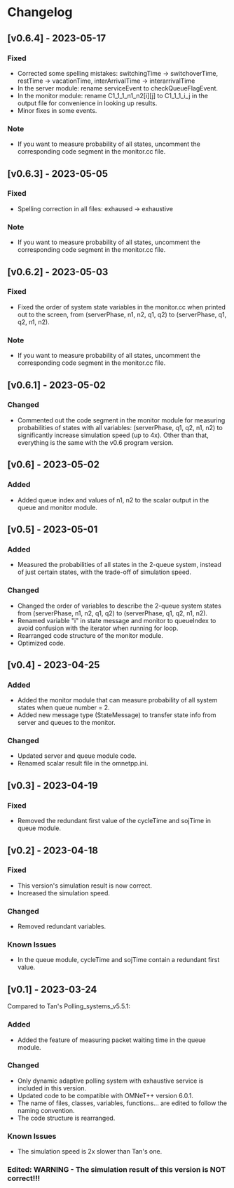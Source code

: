 # Changelog

## [v0.6.4] - 2023-05-17

### Fixed
- Corrected some spelling mistakes: switchingTime -> switchoverTime, restTime -> vacationTime, interArrivalTime -> interarrivalTime
- In the server module: rename serviceEvent to checkQueueFlagEvent.
- In the monitor module: rename C1_1_1_n1_n2[i][j] to C1_1_1_i_j in the output file for convenience in looking up results.
- Minor fixes in some events.

### Note
- If you want to measure probability of all states, uncomment the corresponding code segment in the monitor.cc file.

## [v0.6.3] - 2023-05-05

### Fixed
- Spelling correction in all files: exhaused -> exhaustive

### Note
- If you want to measure probability of all states, uncomment the corresponding code segment in the monitor.cc file.

## [v0.6.2] - 2023-05-03

### Fixed
- Fixed the order of system state variables in the monitor.cc when printed out to the screen, from (serverPhase, n1, n2, q1, q2) to (serverPhase, q1, q2, n1, n2).

### Note
- If you want to measure probability of all states, uncomment the corresponding code segment in the monitor.cc file.

## [v0.6.1] - 2023-05-02

### Changed
- Commented out the code segment in the monitor module for measuring probabilities of states with all variables: (serverPhase, q1, q2, n1, n2) to significantly increase simulation speed (up to 4x). Other than that, everything is the same with the v0.6 program version.

## [v0.6] - 2023-05-02

### Added
- Added queue index and values of n1, n2 to the scalar output in the queue and monitor module.

## [v0.5] - 2023-05-01

### Added
- Measured the probabilities of all states in the 2-queue system, instead of just certain states, with the trade-off of simulation speed.
 
### Changed
- Changed the order of variables to describe the 2-queue system states from (serverPhase, n1, n2, q1, q2) to (serverPhase, q1, q2, n1, n2).
- Renamed variable "i" in state message and monitor to queueIndex to avoid confusion with the iterator when running for loop.
- Rearranged code structure of the monitor module.
- Optimized code.

## [v0.4] - 2023-04-25
 
### Added
- Added the monitor module that can measure probability of all system states when queue number = 2.
- Added new message type (StateMessage) to transfer state info from server and queues to the monitor.
 
### Changed
- Updated server and queue module code.
- Renamed scalar result file in the omnetpp.ini.

## [v0.3] - 2023-04-19
 
### Fixed
- Removed the redundant first value of the cycleTime and sojTime in queue module.

## [v0.2] - 2023-04-18
 
### Fixed
- This version's simulation result is now correct.
- Increased the simulation speed.

### Changed
- Removed redundant variables.

### Known Issues
- In the queue module, cycleTime and sojTime contain a redundant first value.
 
## [v0.1] - 2023-03-24
Compared to Tan's Polling_systems_v5.5.1:
 
### Added
- Added the feature of measuring packet waiting time in the queue module.
 
### Changed
- Only dynamic adaptive polling system with exhaustive service is included in this version.
- Updated code to be compatible with OMNeT++ version 6.0.1.
- The name of files, classes, variables, functions... are edited to follow the naming convention.
- The code structure is rearranged.

### Known Issues
- The simulation speed is 2x slower than Tan's one.

### Edited: WARNING - The simulation result of this version is NOT correct!!!
